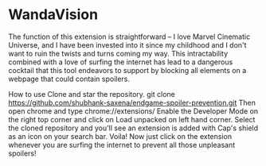 # WandaVision
The function of this extension is straightforward – I love Marvel Cinematic Universe, and I have been invested into it since my childhood and I don't want to ruin the twists and turns coming my way. This intractability combined with a love of surfing the internet has lead to a dangerous cocktail that this tool endeavors to support by blocking all elements on a webpage that could contain spoilers.

How to use
Clone and star the repository.
git clone https://github.com/shubhank-saxena/endgame-spoiler-prevention.git
Then open chrome and type
chrome://extensions/ 
Enable the Developer Mode on the right top corner and click on Load unpacked on left hand corner.
Select the cloned repository and you'll see an extension is added with Cap's shield as an icon on your search bar.
Voila! Now just click on the extension whenever you are surfing the internet to prevent all those unpleasant spoilers!
